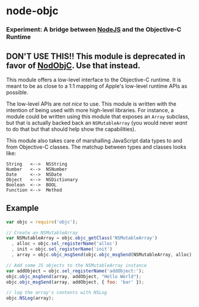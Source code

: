 node-objc
=========
### Experiment: A bridge between [NodeJS][] and the Objective-C Runtime

## DON'T USE THIS!! This module is deprecated in favor of [NodObjC][]. Use that instead.

This module offers a low-level interface to the Objective-C runtime. It is
meant to be as close to a 1:1 mapping of Apple's low-level runtime APIs as
possible.

The low-level APIs are _not nice_ to use. This module is written with the
intention of being used with more high-level libraries. For instance, a module
could be written using this module that exposes an `Array` subclass, but
that is actually backed back an `NSMutableArray` (you would never _want_ to do
that but that should help show the capabilities).

This module also takes care of marshalling JavaScript data types to and from
Objective-C classes. The matchup between types and classes looks like:

    String   <-->  NSString
    Number   <-->  NSNumber
    Date     <-->  NSDate
    Object   <-->  NSDictionary
    Boolean  <-->  BOOL
    Function <-->  Method


Example
-------

``` javascript
var objc = require('objc');

// Create an NSMutableArray
var NSMutableArray = objc.objc_getClass('NSMutableArray')
  , alloc = objc.sel_registerName('alloc')
  , init = objc.sel_registerName('init')
  , array = objc.objc_msgSend(objc.objc_msgSend(NSMutableArray, alloc), init)

// Add some JS objects to the NSMutableArray instance
var addObject = objc.sel_registerName('addObject:');
objc.objc_msgSend(array, addObject, "Hello World");
objc.objc_msgSend(array, addObject, { foo: 'bar' });

// log the array's contents with NSLog
objc.NSLog(array);
```

[NodeJS]: http://nodejs.org
[NodObjc]: https://github.com/TooTallNate/NodObjC
